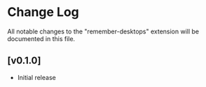 # Change Log

All notable changes to the "remember-desktops" extension will be documented in this file.

## [v0.1.0]

- Initial release

